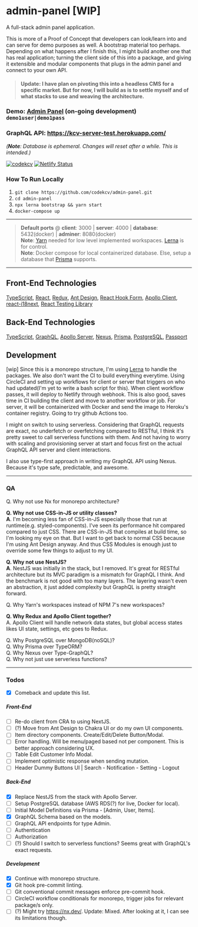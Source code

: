# admin-panel [WIP]
A full-stack admin panel application.

This is more of a Proof of Concept that developers can look/learn into and can serve for demo purposes as well. A bootstrap material too perhaps. Depending on what happens after I finish this, I might build another one that has real application; turning the client side of this into a package, and giving it extensible and modular components that plugs in the admin panel and connect to your own API.

> #### Update: I have plan on pivoting this into a headless CMS for a specific market. But for now, I will build as is to settle myself and of what stacks to use and weaving the architecture.

### Demo: <a href="https://kcv-admin-panel.netlify.app" target="_blank" rel="noopener noreferrer">Admin Panel</a> (on-going development) `demo1user|demo1pass`
### GraphQL API: https://kcv-server-test.herokuapp.com/
*(**Note**: Database is ephemeral. Changes will reset after a while. This is intended.)*


[![codekcv](https://circleci.com/gh/codekcv/admin-panel.svg?style=shield)](https://app.circleci.com/pipelines/github/codekcv/admin-panel) [![Netlify Status](https://api.netlify.com/api/v1/badges/1c25043f-9715-4b31-b377-bffcf4fdfa65/deploy-status)](https://app.netlify.com/sites/kcv-admin-panel/deploys)

### How To Run Locally
1. `git clone https://github.com/codekcv/admin-panel.git`
2. `cd admin-panel`
3. `npx lerna bootstrap && yarn start`
4. `docker-compose up`

---

> **Default ports** @ **client**: 3000 | **server**: 4000  |  **database**: 5432(docker) | **adminer**: 8080(docker)  
> **Note**: [Yarn](https://yarnpkg.com/) needed for low level implemented workspaces. [Lerna](https://github.com/lerna/lerna) is for control.  
> **Note**: Docker compose for local containerized database. Else, setup a database that [Prisma](https://www.prisma.io/) supports.

---

## Front-End Technologies
[TypeScript](https://www.typescriptlang.org/), [React](http://reactjs.org/), [Redux](https://redux-toolkit.js.org/), [Ant Design](https://ant.design/), [React Hook Form](https://react-hook-form.com/), [Apollo Client](https://www.apollographql.com/docs/react/), [react-i18next](https://react.i18next.com/), [React Testing Library](https://testing-library.com/docs/react-testing-library/intro/)

## Back-End Technologies
[TypeScript](https://www.typescriptlang.org/), [GraphQL](https://graphql.org/), [Apollo Server](https://www.apollographql.com/docs/apollo-server/), [Nexus](https://nexusjs.org/), [Prisma](https://www.prisma.io/),  [PostgreSQL](https://www.postgresql.org/),  [Passport](http://www.passportjs.org/)  

## Development
[wip] Since this is a monorepo structure, I'm using [Lerna](https://github.com/lerna/lerna) to handle the packages. We also don't want the CI to build everything everytime. Using CircleCI and setting up workflows for client or server that triggers on who had updated(I'm yet to write a bash script for this). When client workflow passes, it will deploy to Netlify through webhook. This is also good, saves time in CI building the client and move to another workflow or job. For server, it will be containerized with Docker and send the image to Heroku's container registry. Going to try github Actions too.

I might on switch to using serverless. Considering that GraphQL requests are exact, no underfetch or overfetching compared to RESTful, I think it's pretty sweet to call serverless functions with them. And not having to worry with scaling and provisioning server at start and focus first on the actual GraphQL API server and client interactions.

I also use type-first approach in writing my GraphQL API using Nexus. Because it's type safe, predictable, and awesome.

---
### QA
Q. Why not use Nx for monorepo architecture?  

**Q. Why not use CSS-in-JS or utility classes?**  
**A**. I'm becoming less fan of CSS-in-JS especially those that run at runtime(e.g. styled-components). I've seen its performance hit compared compared to just CSS. There are CSS-in-JS that compiles at build time, so I'm looking my eye on that. But I want to get back to normal CSS because I'm using Ant Design anyway. And thus CSS Modules is enough just to override some few things to adjust to my UI.

**Q. Why not use NestJS?**  
**A**. NestJS was initially in the stack, but I removed. It's great for RESTful architecture but its MVC paradigm is a mismatch for GraphQL I think. And the benchmark is not good with too many layers. The layering wasn't even an abstraction, it just added complexity but GraphQL is pretty straight forward.

Q. Why Yarn's workspaces instead of NPM 7's new workspaces?  

**Q. Why Redux and Apollo Client together?**  
A. Apollo Client will handle network data states, but global access states likes UI state, settings, etc goes to Redux.

Q. Why PostgreSQL over MongoDB(noSQL)?  
Q. Why Prisma over TypeORM?  
Q. Why Nexus over Type-GraphQL?  
Q. Why not just use serverless functions?

---
### Todos
- [x] Comeback and update this list.

##### Front-End
- [ ] Re-do client from CRA to using NextJS.
- [ ] (?) Move from Ant Design to Chakra UI or do my own UI components.
- [ ] Item directory components. Create/Edit/Delete Button/Modal.
- [ ] Error handling. Will be menu/paged based not per component. This is better approach considering UX.
- [ ] Table Edit Customer Info Modal.
- [ ] Implement optimistic response when sending mutation.
- [ ] Header Dummy Buttons UI | Search - Notification - Setting - Logout

##### Back-End
- [x] Replace NestJS from the stack with Apollo Server.
- [ ] Setup PostgreSQL database (AWS RDS(?) for live, Docker for local).
- [ ] Initial Model Definitions via Prisma - [Admin, User, Items].
- [x] GraphQL Schema based on the models.
- [ ] GraphQL API endpoints for type Admin.
- [ ] Authentication
- [ ] Authorization
- [ ] (?) Should I switch to serverless functions? Seems great with GraphQL's exact requests.

##### Development
- [x] Continue with monorepo structure.
- [x] Git hook pre-commit linting.
- [ ] Git conventional commit messages enforce pre-commit hook.
- [ ] CircleCI workflow conditionals for monorepo, trigger jobs for relevant package/s only.
- [ ] (?) Might try https://nx.dev/. Update: Mixed. After looking at it, I can see its limitations though.

